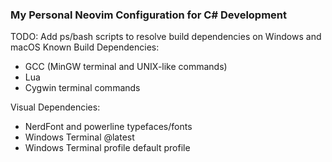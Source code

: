 ### My Personal Neovim Configuration for C# Development ###


TODO: Add ps/bash scripts to resolve build dependencies on Windows and macOS 
Known Build Dependencies: 
- GCC (MinGW terminal and UNIX-like commands) 
- Lua 
- Cygwin terminal commands

Visual Dependencies: 
- NerdFont and powerline typefaces/fonts 
- Windows Terminal @latest 
- Windows Terminal profile default profile 






